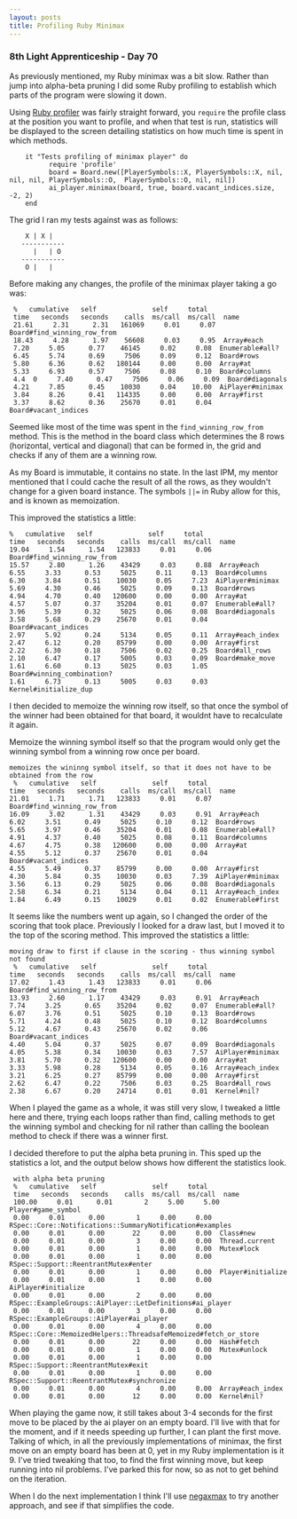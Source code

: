 ```yaml
---
layout: posts
title: Profiling Ruby Minimax
---
```


### 8th Light Apprenticeship - Day 70

As previously mentioned, my Ruby  minimax was a bit slow. Rather than jump into alpha-beta pruning I did some Ruby profiling to establish which parts of the program were slowing it down.

<!--break--> 

Using [Ruby profiler](http://ruby-doc.org/stdlib-2.1.0/libdoc/profiler/rdoc/Profiler__.html) was fairly straight forward, you `require` the profile class at the position you want to profile, and when that test is run, statistics will be displayed to the screen detailing statistics on how much time is spent in which methods. 

        it "Tests profiling of minimax player" do 
              require 'profile'
              board = Board.new([PlayerSymbols::X, PlayerSymbols::X, nil, nil, nil, PlayerSymbols::O,  PlayerSymbols::O, nil, nil])  
              ai_player.minimax(board, true, board.vacant_indices.size, -2, 2)
        end
 
The grid I ran my tests against was as follows:

        X | X | 
       -----------
          |   | O
       -----------
        O |   |   
       
Before making any changes, the profile of the minimax player taking a go was:


     %   cumulative   self              self     total
     time   seconds   seconds    calls  ms/call  ms/call  name 
     21.61     2.31      2.31   161069     0.01     0.07  Board#find_winning_row_from 
     18.43     4.28      1.97    56608     0.03     0.95  Array#each 
     7.20     5.05      0.77    46145     0.02     0.08  Enumerable#all?  
     6.45     5.74      0.69     7506     0.09     0.12  Board#rows
     5.80     6.36      0.62   180144     0.00     0.00  Array#at
     5.33     6.93      0.57     7506     0.08     0.10  Board#columns
     4.4  0     7.40      0.47     7506     0.06     0.09  Board#diagonals
     4.21     7.85      0.45    10030     0.04    10.00  AiPlayer#minimax
     3.84     8.26      0.41   114335     0.00     0.00  Array#first
     3.37     8.62      0.36    25670     0.01     0.04  Board#vacant_indices

Seemed like most of the time was spent in the `find_winning_row_from` method. This is the method in the board class which determines the 8 rows (horizontal, vertical and diagonal) that can be formed in, the grid and checks if any of them are a winning row.

As my Board is immutable, it contains no state. In the last IPM, my mentor mentioned that I could cache the result of all the rows, as they wouldn't change for a given board instance. The symbols `||=` in Ruby allow for this, and is known as memoization.  

This improved the statistics a little:

    %   cumulative   self              self     total
    time   seconds   seconds    calls  ms/call  ms/call  name
    19.04     1.54      1.54   123833     0.01     0.06  Board#find_winning_row_from
    15.57     2.80      1.26    43429     0.03     0.88  Array#each
    6.55     3.33      0.53     5025     0.11     0.13  Board#columns
    6.30     3.84      0.51    10030     0.05     7.23  AiPlayer#minimax
    5.69     4.30      0.46     5025     0.09     0.13  Board#rows
    4.94     4.70      0.40   120600     0.00     0.00  Array#at
    4.57     5.07      0.37    35204     0.01     0.07  Enumerable#all?
    3.96     5.39      0.32     5025     0.06     0.08  Board#diagonals
    3.58     5.68      0.29    25670     0.01     0.04  Board#vacant_indices
    2.97     5.92      0.24     5134     0.05     0.11  Array#each_index
    2.47     6.12      0.20    85799     0.00     0.00  Array#first
    2.22     6.30      0.18     7506     0.02     0.25  Board#all_rows
    2.10     6.47      0.17     5005     0.03     0.09  Board#make_move
    1.61     6.60      0.13     5025     0.03     1.05  Board#winning_combination?
    1.61     6.73      0.13     5005     0.03     0.03  Kernel#initialize_dup

I then decided to memoize the winning row itself, so that once the symbol of the winner had been obtained for that board, it wouldnt have to recalculate it again. 

Memoize the winning symbol itself so that the program would only get the winning symbol from a winning row once per board.

    memoizes the wininng symbol itself, so that it does not have to be obtained from the row
     %   cumulative   self              self     total
    time   seconds   seconds    calls  ms/call  ms/call  name
    21.01     1.71      1.71   123833     0.01     0.07  Board#find_winning_row_from
    16.09     3.02      1.31    43429     0.03     0.91  Array#each
    6.02     3.51      0.49     5025     0.10     0.12  Board#rows
    5.65     3.97      0.46    35204     0.01     0.08  Enumerable#all?
    4.91     4.37      0.40     5025     0.08     0.11  Board#columns
    4.67     4.75      0.38   120600     0.00     0.00  Array#at
    4.55     5.12      0.37    25670     0.01     0.04  Board#vacant_indices
    4.55     5.49      0.37    85799     0.00     0.00  Array#first
    4.30     5.84      0.35    10030     0.03     7.39  AiPlayer#minimax
    3.56     6.13      0.29     5025     0.06     0.08  Board#diagonals
    2.58     6.34      0.21     5134     0.04     0.11  Array#each_index
    1.84     6.49      0.15    10029     0.01     0.02  Enumerable#first

It seems like the numbers went up again, so I changed the order of the scoring that took place. Previously I looked for a draw last, but I  moved it to the top of the scoring method. This improved the statistics a little:

    moving draw to first if clause in the scoring - thus winning symbol not found
     %   cumulative   self              self     total
    time   seconds   seconds    calls  ms/call  ms/call  name
    17.02     1.43      1.43   123833     0.01     0.06  Board#find_winning_row_from
    13.93     2.60      1.17    43429     0.03     0.91  Array#each
    7.74     3.25      0.65    35204     0.02     0.07  Enumerable#all?
    6.07     3.76      0.51     5025     0.10     0.13  Board#rows
    5.71     4.24      0.48     5025     0.10     0.12  Board#columns
    5.12     4.67      0.43    25670     0.02     0.06  Board#vacant_indices
    4.40     5.04      0.37     5025     0.07     0.09  Board#diagonals
    4.05     5.38      0.34    10030     0.03     7.57  AiPlayer#minimax
    3.81     5.70      0.32   120600     0.00     0.00  Array#at
    3.33     5.98      0.28     5134     0.05     0.16  Array#each_index
    3.21     6.25      0.27    85799     0.00     0.00  Array#first
    2.62     6.47      0.22     7506     0.03     0.25  Board#all_rows
    2.38     6.67      0.20    24714     0.01     0.01  Kernel#nil?

  
  When I played the game as a whole, it was still very slow, I tweaked a little here and there, trying each loops rather than find, calling methods to get the winning symbol and checking for nil rather than calling the boolean method to check if there was a winner first.
  
I decided therefore to put the alpha beta pruning in. This sped up the statistics a lot, and the output below shows how different the statistics look. 

     with alpha beta pruning
     %   cumulative   self              self     total
     time   seconds   seconds    calls  ms/call  ms/call  name
     100.00     0.01      0.01        2     5.00     5.00  Player#game_symbol
     0.00     0.01      0.00        1     0.00     0.00 RSpec::Core::Notifications::SummaryNotification#examples
     0.00     0.01      0.00       22     0.00     0.00  Class#new
     0.00     0.01      0.00        3     0.00     0.00  Thread.current
     0.00     0.01      0.00        1     0.00     0.00  Mutex#lock
     0.00     0.01      0.00        1     0.00     0.00  RSpec::Support::ReentrantMutex#enter
     0.00     0.01      0.00        1     0.00     0.00  Player#initialize
     0.00     0.01      0.00        1     0.00     0.00  AiPlayer#initialize
     0.00     0.01      0.00        2     0.00     0.00  RSpec::ExampleGroups::AiPlayer::LetDefinitions#ai_player
     0.00     0.01      0.00        3     0.00     0.00  RSpec::ExampleGroups::AiPlayer#ai_player
     0.00     0.01      0.00        4     0.00     0.00  RSpec::Core::MemoizedHelpers::ThreadsafeMemoized#fetch_or_store
     0.00     0.01      0.00       22     0.00     0.00  Hash#fetch
     0.00     0.01      0.00        1     0.00     0.00  Mutex#unlock
     0.00     0.01      0.00        1     0.00     0.00  RSpec::Support::ReentrantMutex#exit
     0.00     0.01      0.00        1     0.00     0.00  RSpec::Support::ReentrantMutex#synchronize
     0.00     0.01      0.00        4     0.00     0.00  Array#each_index
     0.00     0.01      0.00       12     0.00     0.00  Kernel#nil?


When playing the game now, it still takes about 3-4 seconds for the first move to be placed by the ai player on an empty board. I'll live with that for the moment, and if it needs speeding up further, I can plant the first move. Talking of which, in all the previously implementations of minimax, the first move on an empty board has been at 0, yet in my Ruby implementation is it 9. I've tried tweaking that too, to find the first winning move, but keep running into nil problems. I've parked this for now, so as not to get behind on the iteration.

When I do the next implementation I think I'll use [negaxmax](https://en.wikipedia.org/wiki/Negamax) to try another approach, and see if that simplifies the code.
  

